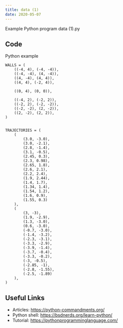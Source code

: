 ```yaml
---
title: data (1)
date: 2020-05-07
---
```

Example Python program data (1).py


## Code

Python example

    WALLS = (
        ((-4, 4), (-4, -4)),
        ((-4, -4), (4, -4)),
        ((4, -4), (4, 4)),
        ((4, 4), (-2, 4)),
    
        ((0, 4), (0, 0)),
    
        ((-4, 2), (-2, 2)),
        ((-2, 2), (-2, -2)),
        ((-2, -2), (2, -2)),
        ((2, -2), (2, 2)),
    )
    
    
    TRAJECTORIES = (
        (
            (3.0, -3.0),
            (3.0, -2.1),
            (2.8, -1.4),
            (3.1, -0.5),
            (2.45, 0.3),
            (2.3, 0.98),
            (2.65, 1.8),
            (2.6, 2.1),
            (2.2, 2.4),
            (1.9, 2.44),
            (1.4, 1.7),
            (1.34, 1.4),
            (1.54, 1.2),
            (1.6, 0.9),
            (1.55, 0.3)
        ),
        (
            (3, -3),
            (1.9, -2.9),
            (1.3, -3.0),
            (0.6, -3.0),
            (-0.7, -3.0),
            (-1.4, -3.2),
            (-2.3, -3.1),
            (-3.3, -2.9),
            (-3.9, -1.4),
            (-3.7, -0.4),
            (-3.3, -0.2),
            (-3, -0.5),
            (-2.85, -1),
            (-2.8, -1.55),
            (-2.5, -1.89)
        ),
    )
    

## Useful Links

- Articles: https://python-commandments.org/
- Python shell: https://bsdnerds.org/learn-python/
- Tutorial: https://pythonprogramminglanguage.com/
